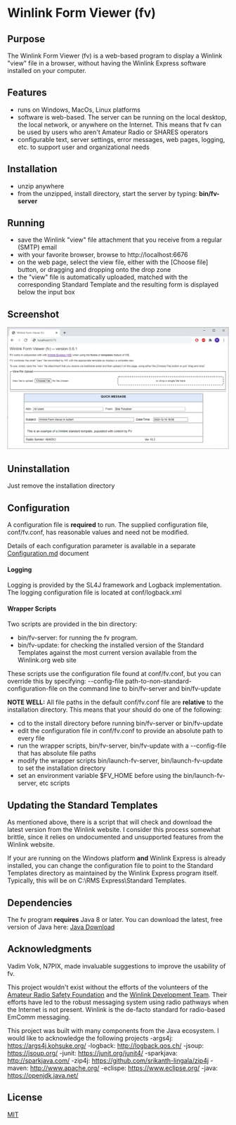 # Winlink Form Viewer (fv)

## Purpose
The Winlink Form Viewer (fv) is a web-based program to display a Winlink "view" file in a browser, without having the Winlink Express software installed on your computer.


## Features
- runs on Windows, MacOs, Linux platforms
- software is web-based. The server can be running on the local desktop, the local network, or anywhere on the Internet. This means that fv can be used by users who aren't Amateur Radio or SHARES operators
- configurable text, server settings, error messages, web pages, logging, etc. to support user and organizational needs

## Installation
- unzip anywhere
- from the unzipped, install directory, start the server by typing: **bin/fv-server**

## Running
- save the Winlink "view" file attachment that you receive from a regular (SMTP) email
- with your favorite browser, browse to http://localhost:6676
- on the web page, select the view file, either with the [Choose file]  button, or dragging and dropping onto the drop zone 
- the "view" file is automatically uploaded, matched with the corresponding Standard Template and the resulting form is displayed below the input box


## Screenshot
![Screen Shot](https://raw.githubusercontent.com/RTykulsker/Winlink-Form-Viewer/main/fv.png  "Screen Shot")


## Uninstallation
Just remove the installation directory

## Configuration
A configuration file is **required** to run. The supplied configuration file, conf/fv.conf, has reasonable values and need not be modified.

Details of each configuration parameter is available in a separate [Configuration.md](Configuration.md)  document

#### Logging
Logging is provided by the SL4J framework and Logback implementation. The logging configuration file is located at conf/logback.xml

#### Wrapper Scripts
Two scripts are provided in the bin directory:
- bin/fv-server: for running the fv program.
- bin/fv-update: for checking the installed version of the Standard Templates against the most current version available from the Winlink.org web site

These scripts use the configuration file found at conf/fv.conf, but you can override this by specifying:
  --config-file path-to-non-standard-configuration-file on the command line to bin/fv-server and bin/fv-update

**NOTE WELL:** All file paths in the default conf/fv.conf file are **relative** to the installation directory. This means that your should do one of the following:
- cd to the install directory before running bin/fv-server or bin/fv-update
- edit the configuration file in conf/fv.conf to provide an absolute path to every file
- run the wrapper scripts, bin/fv-server, bin/fv-update with a --config-file that has absolute file paths
- modify the wrapper scripts bin/launch-fv-server, bin/launch-fv-update to set the installation directory
- set an environment variable $FV_HOME before using the bin/launch-fv-server, etc scripts

## Updating the Standard Templates
As mentioned above, there is a script that will check and download the latest version from the Winlink website. I consider this process somewhat brittle, since it relies on undocumented and unsupported features from the Winlink website.

If your are running on the Windows platform **and** Winlink Express is already installed, you can change the configuration file to point to the Standard Templates directory as maintained by the Winlink Express program itself. Typically, this will be on C:\RMS Express\Standard Templates. 

## Dependencies
The fv program **requires** Java 8 or later. You can download the latest, free version of Java here: [Java Download](https://jdk.java.net/15/) 

## Acknowledgments
Vadim Volk, N7PIX, made invaluable suggestions to improve the usability of fv.

This project wouldn't exist without the efforts of the volunteers of the [Amateur Radio Safety Foundation](https://www.arsfi.org/) and the [Winlink Development Team](https://winlink.org/). Their efforts have led to the robust messaging system using radio pathways when the Internet is not present. Winlink is the de-facto standard for radio-based EmComm messaging.

This project was built with many components from the Java ecosystem. I would like to acknowledge the following projects
-args4j: https://args4j.kohsuke.org/
-logback: http://logback.qos.ch/
-jsoup: https://jsoup.org/
-junit: https://junit.org/junit4/
-sparkjava: http://sparkjava.com/
-zip4j: https://github.com/srikanth-lingala/zip4j
-maven: http://www.apache.org/
-eclispe: https://www.eclipse.org/
-java: https://openjdk.java.net/

## License
[MIT](https://opensource.org/licenses/MIT)
